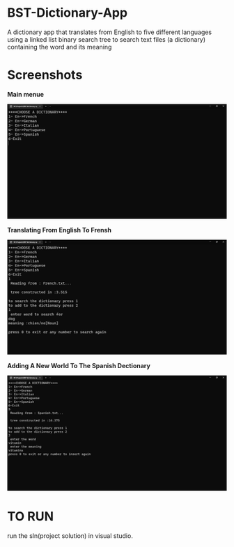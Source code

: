 # BST-Dictionary-App
A dictionary app that translates from English to five different languages using a linked list binary search tree to search text files (a dictionary) containing the word and its meaning
# Screenshots
**Main menue**

![](screenshots/1.png)

**Translating From English To Frensh**

![](screenshots/2.png)

**Adding A New World To The Spanish Dectionary**

![](screenshots/3.png)
# TO RUN
run the sln(project solution) in visual studio.
